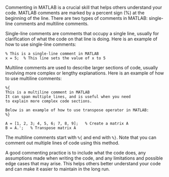 Commenting in MATLAB is a crucial skill that helps others understand your code. MATLAB comments are marked by a percent sign (%) at the beginning of the line. There are two types of comments in MATLAB: single-line comments and multiline comments.

Single-line comments are comments that occupy a single line, usually for clarification of what the code on that line is doing. Here is an example of how to use single-line comments:

```
% This is a single-line comment in MATLAB
x = 5;  % This line sets the value of x to 5
```

Multiline comments are used to describe larger sections of code, usually involving more complex or lengthy explanations. Here is an example of how to use multiline comments:

```
%{
This is a multiline comment in MATLAB
It can span multiple lines, and is useful when you need
to explain more complex code sections.

Below is an example of how to use transpose operator in MATLAB:
%}

A = [1, 2, 3; 4, 5, 6; 7, 8, 9];   % Create a matrix A
B = A.';   % Transpose matrix A
```

The multiline comments start with `%{` and end with `%}`. Note that you can comment out multiple lines of code using this method.

A good commenting practice is to include what the code does, any assumptions made when writing the code, and any limitations and possible edge cases that may arise. This helps others better understand your code and can make it easier to maintain in the long run.